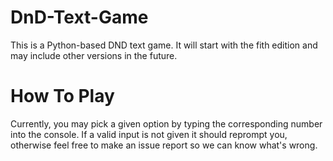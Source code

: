 # DnD-Text-Game
This is a Python-based DND text game. It will start with the fith edition and may include other versions in the future.

# How To Play
Currently, you may pick a given option by typing the corresponding number into the console. If a valid input is not given it should reprompt you, otherwise feel free to make an issue report so we can know what's wrong.
